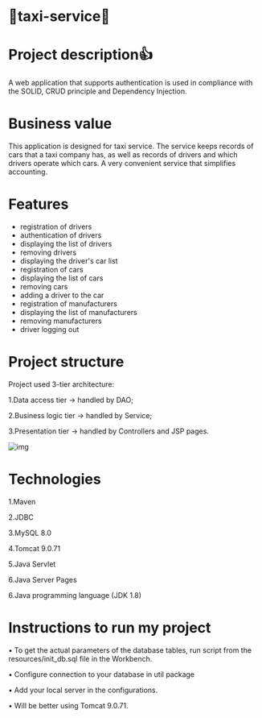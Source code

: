 # 🚖taxi-service🚖
# Project description👍
A web application that supports authentication is used in compliance with the SOLID, CRUD principle and Dependency Injection.
# Business value
This application is designed for taxi service. The service keeps records of cars that a taxi company has, as well as records of drivers and which drivers operate which cars. A very convenient service that simplifies accounting.
# Features
- registration of drivers
- authentication of drivers
- displaying the list of drivers
- removing drivers
- displaying the driver's car list
- registration of cars
- displaying the list of cars
- removing cars
- adding a driver to the car
- registration of manufacturers
- displaying the list of manufacturers
- removing manufacturers
- driver logging out
# Project structure
Project used 3-tier architecture:

1.Data access tier -> handled by DAO;

2.Business logic tier -> handled by Service;

3.Presentation tier -> handled by Controllers and JSP pages.

![img](https://user-images.githubusercontent.com/111267682/220085546-10bdddea-a42f-4402-915a-6ecd37e54552.png)

# Technologies
1.Maven

2.JDBC

3.MySQL 8.0

4.Tomcat 9.0.71

5.Java Servlet

6.Java Server Pages

6.Java programming language (JDK 1.8)

# Instructions to run my project
• To get the actual parameters of the database tables, run script from the resources/init_db.sql file in the Workbench.

• Configure connection to your database in util package

• Add your local server in the configurations.

• Will be better using Tomcat 9.0.71.
